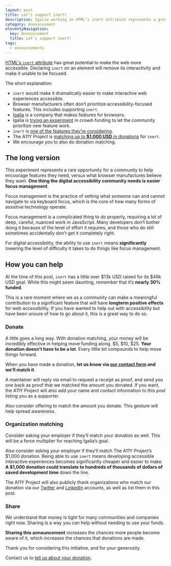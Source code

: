 ```yaml
---
layout: post
title: Let’s support inert!
description: Igalia working on HTML’s inert attribute represents a great opportunity to move web accessibility forward.
category: Announcement
eleventyNavigation:
  key: Announcement
  title: Let’s support inert!
tags:
  - announcements
---
```


[HTML's `inert` attribute](https://html.spec.whatwg.org/multipage/interaction.html#inert) has great potential to make the web more accessible. Declaring `inert` on an element will remove its interactivity and make it unable to be focused.

The short explanation:

- `inert`  would make it dramatically easier to make interactive web experiences accessible.
- Browser manufacturers often don’t prioritize accessibility-focused features. This includes supporting `inert`.
- [Igalia](https://www.igalia.com/) is a company that makes features for browsers.
- Igalia is [trying an experiment](https://www.igalia.com/open-prioritization/) in crowd-funding to let the community prioritize new feature work.
- `inert` is [one of the features they’re considering](https://www.igalia.com/open-prioritization/#inertwebkit).
- The A11Y Project is [matching up to <strong>$1,000 USD</strong> in donations](https://opencollective.com/html-inert-in-webkit-safari) for `inert`.
- We encourage you to also do donation matching.


## The long version

This experiment represents a rare opportunity for a community to help encourage features they need, versus what browser manufactures believe they want. <strong>One thing the digital accessibility community needs is easier focus management</strong>.

Focus management is the practice of setting what someone can and cannot navigate to via keyboard focus, which is the core of how many forms of assistive technology operate.

Focus management is a complicated thing to do properly, requiring a lot of deep, careful, nuanced work in JavaScript. Many developers don’t bother doing it because of the level of effort it requires, and those who do still sometimes accidentally don’t get it completely right.

For digital accessibility, the ability to use `inert` means <strong>significantly</strong> lowering the level of difficulty it takes to do things like focus management.


## How you can help

At the time of this post, `inert` has a little over $13k USD raised for its $48k USD goal. While this might seem daunting, remember that it’s <strong>nearly 30% funded</strong>.

This is a rare moment where we as a community can make a meaningful contribution to a significant feature that will have <strong>longterm positive effects</strong> for web accessibility. If you have wanted to help out with accessibility but have been unsure of how to go about it, this is a great way to do so.

### Donate

A little goes a long way. With donation matching, your money will be incredibly effective in helping move funding along. $5, $10, $25. <strong>Your donation doesn’t have to be a lot</strong>. Every little bit compounds to help move things forward.

When you have made a donation, <strong>let us know via  [our contact form](https://www.a11yproject.com/contact/) and we’ll match it</strong>.

A maintainer will reply via email to request a receipt as proof, and send you one back as proof that we matched the amount you donated. If you want, the A11Y Project will also add your name and contact information to this post listing you as a supporter.

Also consider offering to match the amount you donate. This gesture will help spread awareness.

### Organization matching

Consider asking your employer if they’ll match your donation as well. This will be a force multiplier for reaching Igalia’s goal.

Also consider asking your employer if they’ll match The A11Y Project’s $1,000 donation. Being able to use `inert` means developing accessible interactive experiences becomes significantly cheaper and easier to make. <strong>A $1,000 donation could translate to hundreds of thousands of dollars of saved development time</strong> down the line.

The A11Y Project will also publicly thank organizations who match our donation via our [Twitter](https://twitter.com/A11YProject) and [LinkedIn](https://www.linkedin.com/company/the-a11y-project/) accounts, as well as list them in this post.

### Share

We understand that money is tight for many communities and companies right now. Sharing is a way you can help without needing to use your funds.

<strong>Sharing this announcement</strong> increases the chances more people become aware of it, which increases the chances that donations are made.

Thank you for considering this initiative, and for your generosity.

<p class="c-contribute__cta">
	Contact us to <a href="{{ /contact/ | url }}">tell us about your donation</a>.
</p>
